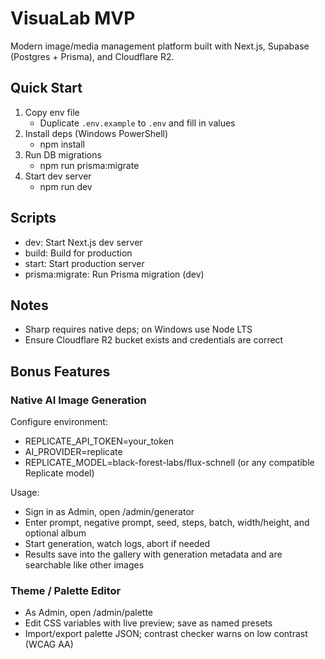 # VisuaLab MVP

Modern image/media management platform built with Next.js, Supabase (Postgres + Prisma), and Cloudflare R2.

## Quick Start

1. Copy env file
   - Duplicate `.env.example` to `.env` and fill in values
2. Install deps (Windows PowerShell)
   - npm install
3. Run DB migrations
   - npm run prisma:migrate
4. Start dev server
   - npm run dev

## Scripts

- dev: Start Next.js dev server
- build: Build for production
- start: Start production server
- prisma:migrate: Run Prisma migration (dev)

## Notes

- Sharp requires native deps; on Windows use Node LTS
- Ensure Cloudflare R2 bucket exists and credentials are correct

## Bonus Features

### Native AI Image Generation

Configure environment:

- REPLICATE_API_TOKEN=your_token
- AI_PROVIDER=replicate
- REPLICATE_MODEL=black-forest-labs/flux-schnell (or any compatible Replicate model)

Usage:

- Sign in as Admin, open /admin/generator
- Enter prompt, negative prompt, seed, steps, batch, width/height, and optional album
- Start generation, watch logs, abort if needed
- Results save into the gallery with generation metadata and are searchable like other images

### Theme / Palette Editor

- As Admin, open /admin/palette
- Edit CSS variables with live preview; save as named presets
- Import/export palette JSON; contrast checker warns on low contrast (WCAG AA)
